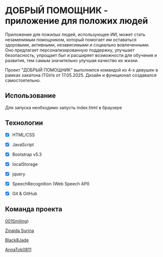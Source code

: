 # ДОБРЫЙ ПОМОЩНИК - приложение для положих людей

Приложение для пожилых людей, использующее ИИ, может стать незаменимым помощником, который помогает им оставаться здоровыми, активными, независимыми и социально вовлеченными. Оно предлагает персонализированную поддержку, улучшает безопасность, упрощает быт и расширяет возможности для обучения и развития, тем самым значительно улучшая качество их жизни.

Проект "ДОБРЫЙ ПОМОЩНИК" выполнялся командой из 4-х девушек в рамках хакатона ITGirls от 17.05.2025. Дизайн и функционал создавался самостоятельно.

## Использование
Для запуска необходимо запусть index.html в браузере

## Технологии
- [x] HTML/CSS
- [x] JavaScript
- [x] Bootstrap v5.3
- [x] localStorage
- [x] jquery
- [x] SpeechRecognition (Web Speech API)
- [x] Git & GitHub


## Команда проекта

[001Smiling](https://github.com/001Smiling))

[Zinaida Surina](https://github.com/lynchdiva)

[Black8Jade](https://github.com/Black8Jade)

[AnnaTok0811](https://github.com/AnnaTok0811)
